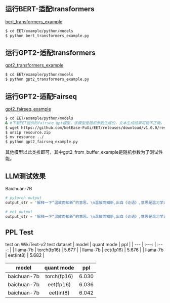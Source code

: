 ## 运行BERT-适配transformers
[bert_transformers_example](bert_transformers_example.py)
```bash
$ cd EET/example/python/models
$ python bert_transformers_example.py
```

## 运行GPT2-适配transformers
[gpt2_transformers_example](gpt2_transformers_example.py)
```bash
$ cd EET/example/python/models
$ python gpt2_transformers_example.py
```

## 运行GPT2-适配Fairseq
[gpt2_fairseq_example](gpt2_fairseq_example.py)
```bash
$ cd EET/example/python/models
& #下载EET提供的fairseq gpt模型，该模型是随机参数生成的，文本生成结果可能不正确，只用于做demo性能测试以及使用演示
$ wget https://github.com/NetEase-FuXi/EET/releases/download/v1.0.0/resource.zip
$ unzip resource.zip
$ mv resource ../
$ python gpt2_fairseq_example.py
```

其他模型以此类推即可，其中gpt2_from_buffer_example是随机参数为了测试性能。


## LLM测试效果 

Baichuan-7B
```python
# pytorch output
output_str = '解释一下“温故而知新”的意思。\n温故而知新,出自《论语》,意思是温习学过的知识,从而得到新的理解和体会。也指回忆过去,能更好地认识现在。\n\n扩展资料:\n温故而知新,出自《论语》'

# eet output
output_str = '解释一下“温故而知新”的意思。\n温故而知新,出自《论语》,意思是温习学过的知识,从而得到新的理解和体会。也指回忆过去,能更好地认识现在。\n\n扩展资料:\n温故而知新,出自《论语》'
```

## PPL Test

test on WikiText-v2 test dataset
| model | quant mode | ppl |
| --- | :---: | :---: |
| llama-7b | torch(fp16) | 5.677 |
| llama-7b | eet(fp16) | 5.676 |
| llama-7b | eet(int8) | 5.682 |

| model | quant mode | ppl |
| --- | :---: | :---: |
| baichuan-7b | torch(fp16) | 6.030 |
| baichuan-7b | eet(fp16) | 6.036 |
| baichuan-7b | eet(int8) | 6.042 |
